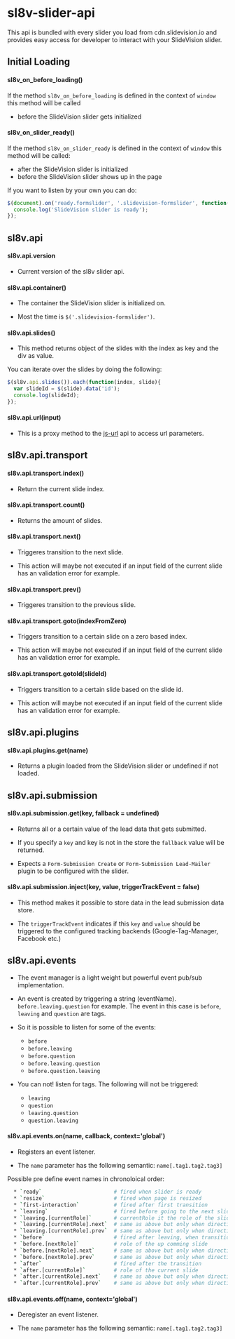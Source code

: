 # sl8v-slider-api
This api is bundled with every slider you load from cdn.slidevision.io and provides easy access for developer to interact with your SlideVision slider.

## Initial Loading
#### sl8v_on_before_loading()
If the method `sl8v_on_before_loading` is defined in the context of `window` this method will be called 
* before the SlideVision slider gets initialized

#### sl8v_on_slider_ready()
If the method `sl8v_on_slider_ready` is defined in the context of `window` this method will be called:
* after the SlideVision slider is initialized
* before the SlideVision slider shows up in the page

If you want to listen by your own you can do:
```javascript
$(document).on('ready.formslider', '.slidevision-formslider', function(){
  console.log('SlideVision slider is ready');
});
```

## sl8v.api
#### sl8v.api.version
* Current version of the sl8v slider api.

#### sl8v.api.container()
* The container the SlideVision slider is initialized on.

* Most the time is `$('.slidevision-formslider')`.

#### sl8v.api.slides()
* This method returns object of the slides with the index as key and the div as value.

You can iterate over the  slides by doing the following:
```javascript
$(sl8v.api.slides()).each(function(index, slide){
  var slideId = $(slide).data('id');
  console.log(slideId);
});
```

#### sl8v.api.url(input)
* This is a proxy method to the [js-url](https://github.com/websanova/js-url) api to access url parameters.


## sl8v.api.transport
#### sl8v.api.transport.index()
* Return the current slide index.

#### sl8v.api.transport.count()
* Returns the amount of slides.

#### sl8v.api.transport.next()
* Triggeres transition to the next slide.

* This action will maybe not executed if an input field of the current slide has an validation error for example.

#### sl8v.api.transport.prev()
* Triggeres transition to the previous slide.

#### sl8v.api.transport.goto(indexFromZero)
* Triggers transition to a certain slide on a zero based index.

* This action will maybe not executed if an input field of the current slide has an validation error for example.

#### sl8v.api.transport.gotoId(slideId)
* Triggers transition to a certain slide based on the slide id.

* This action will maybe not executed if an input field of the current slide has an validation error for example.

## sl8v.api.plugins
#### sl8v.api.plugins.get(name)
* Returns a plugin loaded from the SlideVision slider or undefined if not loaded.

## sl8v.api.submission
#### sl8v.api.submission.get(key, fallback = undefined)
* Returns all or a certain value of the lead data that gets submitted.

* If you specify a `key` and key is not in the store the `fallback` value will be returned.

* Expects a `Form-Submission Create` or `Form-Submission Lead-Mailer` plugin to be configured with the slider.

#### sl8v.api.submission.inject(key, value, triggerTrackEvent = false)
* This method makes it possible to store data in the lead submission data store.

* The `triggerTrackEvent` indicates if this `key` and `value` should be triggered to the configured tracking backends (Google-Tag-Manager, Facebook etc.)

## sl8v.api.events
*  The event manager is a light weight but powerful event pub/sub implementation.

*  An event is created by triggering a string (eventName). `before.leaving.question` for example. The event in this case is `before`, `leaving` and `question` are tags.

* So it is possible to listen for some of the events:
  * `before`
  * `before.leaving`
  * `before.question`
  * `before.leaving.question`
  * `before.question.leaving`

* You can not! listen for tags. The following will not be triggered:
  * `leaving`
  * `question`
  * `leaving.question`
  * `question.leaving`

#### sl8v.api.events.on(name, callback, context='global')
* Registers an event listener.

* The `name` parameter has the following semantic: `name[.tag1.tag2.tag3]`

Possible pre define event names in chronoloical order:
```bash
  * `ready`                       # fired when slider is ready
  * `resize`                      # fired when page is resized
  * `first-interaction`           # fired after first transition
  * `leaving`                     # fired before going to the next slide, can stop transition
  * `leaving.[currentRole]`       # currentRole it the role of the slide, a plugin can listen only listen for `leaving.zipcode`
  * `leaving.[currentRole].next`  # same as above but only when direction forward
  * `leaving.[currentRole].prev`  # same as above but only when direction backward
  * `before`                      # fired after leaving, when transition is allowed
  * `before.[nextRole]`           # role of the up comming slide
  * `before.[nextRole].next`      # same as above but only when direction forward
  * `before.[nextRole].prev`      # same as above but only when direction backward
  * `after`                       # fired after the transition
  * `after.[currentRole]`         # role of the current slide
  * `after.[currentRole].next`    # same as above but only when direction forward
  * `after.[currentRole].prev`    # same as above but only when direction backward
```

#### sl8v.api.events.off(name, context='global')
* Deregister an event listener.

*  The `name` parameter has the following semantic: `name[.tag1.tag2.tag3]`
